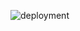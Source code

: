 ![deployment](http://www.plantuml.com/plantuml/proxy?cache=no&src=https://raw.githubusercontent.com/piks1317/SDT_2022/01-03_Pidvyshennyi_Volodymyr/IA-01/Pidvyshennyi_Volodymyr/documentation/deployment.iuml)